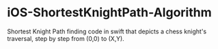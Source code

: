 # iOS-ShortestKnightPath-Algorithm
Shortest Knight Path finding code in swift that depicts a chess knight's traversal, step by step from (0,0) to (X,Y).
